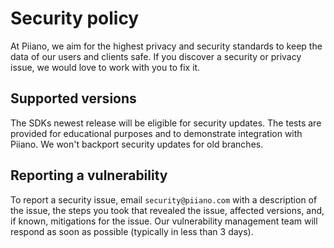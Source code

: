 # Security policy

At Piiano, we aim for the highest privacy and security standards to keep the data of our users and clients safe. 
If you discover a security or privacy issue, we would love to work with you to fix it.

## Supported versions

The SDKs newest release will be eligible for security updates. 
The tests are provided for educational purposes and to demonstrate integration with Piiano.
We won't backport security updates for old branches. 

## Reporting a vulnerability

To report a security issue, email `security@piiano.com` with a description of the issue, 
the steps you took that revealed the issue, affected versions, and, if known, mitigations for the issue. 
Our vulnerability management team will respond as soon as possible (typically in less than 3 days).
